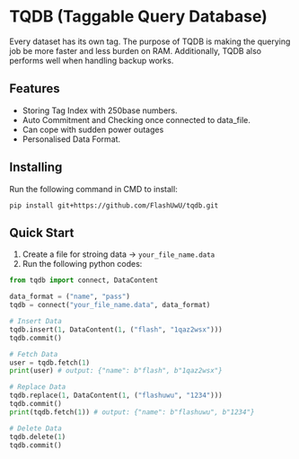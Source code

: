 # TQDB (Taggable Query Database)
Every dataset has its own tag. The purpose of TQDB is making the querying job be more faster and less burden on RAM. Additionally, TQDB also performs well when handling backup works.

## Features
- Storing Tag Index with 250base numbers.
- Auto Commitment and Checking once connected to data_file.
- Can cope with sudden power outages
- Personalised Data Format.

## Installing
Run the following command in CMD to install:
```
pip install git+https://github.com/FlashUwU/tqdb.git
```

## Quick Start
1. Create a file for stroing data -> `your_file_name.data`
2. Run the following python codes:
```python
from tqdb import connect, DataContent

data_format = ("name", "pass")
tqdb = connect("your_file_name.data", data_format)

# Insert Data
tqdb.insert(1, DataContent(1, ("flash", "1qaz2wsx")))
tqdb.commit()

# Fetch Data
user = tqdb.fetch(1)
print(user) # output: {"name": b"flash", b"1qaz2wsx"}

# Replace Data
tqdb.replace(1, DataContent(1, ("flashuwu", "1234")))
tqdb.commit()
print(tqdb.fetch(1)) # output: {"name": b"flashuwu", b"1234"}

# Delete Data
tqdb.delete(1)
tqdb.commit()
```